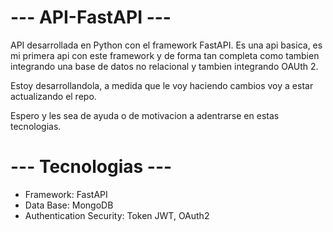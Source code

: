 # --- API-FastAPI --- 

API desarrollada en Python con el framework FastAPI. Es una api basica, es mi primera api con este framework y de forma tan completa como tambien integrando una base de datos no relacional y tambien integrando OAUth 2.

Estoy desarrollandola, a medida que le voy haciendo cambios voy a estar actualizando el repo. 

Espero y les sea de ayuda o de motivacion a adentrarse en estas tecnologias. 

# --- Tecnologias ---

 - Framework: FastAPI
 - Data Base: MongoDB
 - Authentication Security: Token JWT, OAuth2




